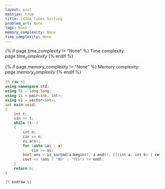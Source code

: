 ```yaml
---
layout: post
mathjax: true
title: 1420A Cubes Sorting
problem_url: None
tags: None
memory_complexity: None
time_complexity: None
---
```




{% if page.time_complexity != "None" %}
Time complexity: ${{ page.time_complexity }}$
{% endif %}

{% if page.memory_complexity != "None" %}
Memory complexity: ${{ page.memory_complexity }}$
{% endif %}

```cpp
{% raw %}
using namespace std;
using ll = long long;
using ii = pair<int, int>;
using vi = vector<int>;
int main(void)
{
    int t;
    cin >> t;
    while (t--)
    {
        int n;
        cin >> n;
        vi a(n);
        for (auto &ai : a)
            cin >> ai;
        bool ans = is_sorted(a.begin(), a.end(), [](int a, int b) { return a >= b; });
        cout << (ans ? "NO" : "YES") << endl;
    }
    return 0;
}

{% endraw %}
```